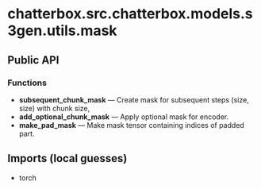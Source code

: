# chatterbox.src.chatterbox.models.s3gen.utils.mask

## Public API


### Functions
- **subsequent_chunk_mask** — Create mask for subsequent steps (size, size) with chunk size,
- **add_optional_chunk_mask** — Apply optional mask for encoder.
- **make_pad_mask** — Make mask tensor containing indices of padded part.

## Imports (local guesses)
- torch